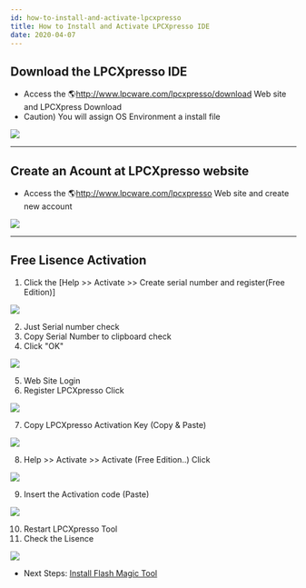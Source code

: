 ```yaml
---
id: how-to-install-and-activate-lpcxpresso
title: How to Install and Activate LPCXpresso IDE
date: 2020-04-07
---
```


## Download the LPCXpresso IDE

  - Access the 🌎<http://www.lpcware.com/lpcxpresso/download> Web site and
    LPCXpress Download
  - Caution) You will assign OS Environment a install file

![](https://d3cmhcsnvv7jc.cloudfront.net/docs/img/osh/lpcxpresso/down.png)

-----

## Create an Acount at LPCXpresso website

  - Access the 🌎<http://www.lpcware.com/lpcxpresso> Web site and create
    new account

![](https://d3cmhcsnvv7jc.cloudfront.net/docs/img/osh/lpcxpresso/lpx.png)

-----

## Free Lisence Activation

   1. Click the [Help >> Activate >> Create serial number and register(Free Edition)]

![](https://d3cmhcsnvv7jc.cloudfront.net/docs/img/osh/lpcxpresso/lisence_1.png)

   2. Just Serial number check
   3. Copy Serial Number to clipboard check
   4. Click "OK"

![](https://d3cmhcsnvv7jc.cloudfront.net/docs/img/osh/lpcxpresso/lisence_2.png)

   5. Web Site Login
   6. Register LPCXpresso Click

![](https://d3cmhcsnvv7jc.cloudfront.net/docs/img/osh/lpcxpresso/lisence_3.png)

   7. Copy LPCXpresso Activation Key (Copy & Paste)

![](https://d3cmhcsnvv7jc.cloudfront.net/docs/img/osh/lpcxpresso/lisence_4.png)

   8. Help >> Activate >> Activate (Free Edition..) Click

![](https://d3cmhcsnvv7jc.cloudfront.net/docs/img/osh/lpcxpresso/lisence_5.png)

   9. Insert the Activation code (Paste)

![](https://d3cmhcsnvv7jc.cloudfront.net/docs/img/osh/lpcxpresso/lisence_6.png)

   10. Restart LPCXpresso Tool
   11. Check the Lisence

![](https://d3cmhcsnvv7jc.cloudfront.net/docs/img/osh/lpcxpresso/lisence_7.png)

  - Next Steps: [Install Flash Magic Tool](./Getting-Started.md#download-a-new-program)
